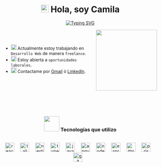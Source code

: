 <h1 align="center"><img src="https://em-content.zobj.net/source/apple/118/waving-hand-sign_emoji-modifier-fitzpatrick-type-4_1f44b-1f3fd_1f3fd.png" width="25"> Hola, soy Camila</h1>

<div align="center">

[![Typing SVG](https://readme-typing-svg.herokuapp.com?font=Victor+Mono&size=14&duration=4000&pause=1000&color=C8FDC6CE&center=true&width=435&lines=Analista+Programadora+en+Desarrollo+de+Aplicaciones;Desarrollando+con+Next.js,+Tailwind,+TypeScript;Apasionada+por+las+aplicaciones+eficientes)](https://git.io/typing-svg)

</div>

<picture><img align="right" src="https://i.giphy.com/media/v1.Y2lkPTc5MGI3NjExdzI3NmUyM3MwdzIxa2MycmhqdGs5cmVtc2p2amhmc3EyM2E0MmliYiZlcD12MV9pbnRlcm5hbF9naWZfYnlfaWQmY3Q9Zw/vKH4mU0p1leRjYRyjx/giphy.gif" width="200px"></picture>

<br><br>

- <img src="https://em-content.zobj.net/source/apple/391/open-book_1f4d6.png" width="18px"> Actualmente estoy trabajando en `Desarrollo Web` de manera `freelance`.
- <img src="https://em-content.zobj.net/source/apple/391/woman-technologist-light-skin-tone_1f469-1f3fb-200d-1f4bb.png" width="18px"> Estoy abierta a `oportunidades laborales`.
- <img src="https://em-content.zobj.net/source/apple/391/envelope-with-arrow_1f4e9.png" width="18px"> Contactame por <a href="mailto:arce.b.camila@gmail.com" target="_blank">Gmail</a> ó <a href="https://www.linkedin.com/in/camilabarce/" target="_blank">LinkedIn</a>.


<br><br><br><br><br><br>

### <div align="center"> <img src = "https://i.giphy.com/media/v1.Y2lkPTc5MGI3NjExZWc4ejBpbDd2MGRudnlwd2N5MmQ0aHY1NDFlbHZmaDFwNTVxdXo3byZlcD12MV9pbnRlcm5hbF9naWZfYnlfaWQmY3Q9Zw/HV0tHmPREaD0sIixmg/giphy.gif" width = 50px> Tecnologías que utilizo </div> 
<br>
<div align="center">

  <img src="https://cdn.jsdelivr.net/gh/devicons/devicon/icons/react/react-original.svg" height="30" alt="react logo"  />
  <img width="12" />
  <img src="https://cdn.simpleicons.org/tailwindcss/06B6D4" height="30" alt="tailwindcss logo"  />
  <img width="12" />
  <img src="https://cdn.jsdelivr.net/gh/devicons/devicon/icons/nextjs/nextjs-original.svg" height="30" alt="nextjs logo"  />
  <img width="12" />
  <img src="https://cdn.jsdelivr.net/gh/devicons/devicon/icons/typescript/typescript-original.svg" height="30" alt="typescript logo"  />
  <img width="12" />
  <img src="https://cdn.jsdelivr.net/gh/devicons/devicon/icons/javascript/javascript-original.svg" height="30" alt="javascript logo"  />
  <img width="12" />
  <img src="https://cdn.jsdelivr.net/gh/devicons/devicon/icons/angularjs/angularjs-original.svg" height="30" alt="angularjs logo"  />
  <img width="12" />
  <img src="https://cdn.jsdelivr.net/gh/devicons/devicon/icons/nodejs/nodejs-original.svg" height="30" alt="nodejs logo"  />
  <img width="12" />
  <img src="https://cdn.jsdelivr.net/gh/devicons/devicon/icons/express/express-original.svg" height="30" alt="express logo"  />
  <img width="12" />
  <img src="https://cdn.jsdelivr.net/gh/devicons/devicon/icons/mysql/mysql-original.svg" height="30" alt="mysql logo"  />
  <img width="12" />
  <img src="https://cdn.jsdelivr.net/gh/devicons/devicon/icons/prisma/prisma-original.svg" height="30" alt="prisma logo"  />
  <img width="12" />
  <img src="https://cdn.jsdelivr.net/gh/devicons/devicon/icons/git/git-original.svg" height="30" alt="git logo"  />
  <img width="12" />
</div>

<br>

###  


